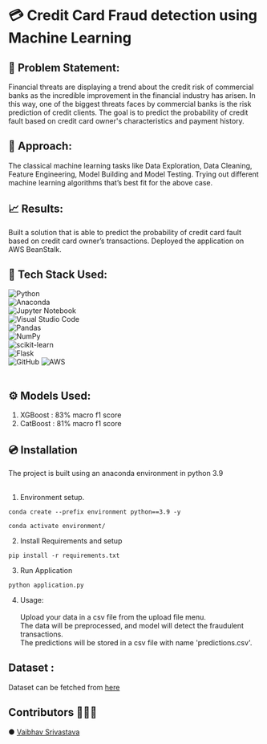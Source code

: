 # 💳 Credit Card Fraud detection using Machine Learning 

## 📝 Problem Statement:
Financial threats are displaying a trend about the credit risk of commercial banks as the
incredible improvement in the financial industry has arisen. In this way, one of the
biggest threats faces by commercial banks is the risk prediction of credit clients. The
goal is to predict the probability of credit fault based on credit card owner's
characteristics and payment history.

## 💭 Approach:
The classical machine learning tasks like Data Exploration, Data Cleaning,
Feature Engineering, Model Building and Model Testing. Trying out different machine
learning algorithms that’s best fit for the above case.

## 📈 Results: 
Built a solution that is able to predict the probability of credit
card fault based on credit card owner’s transactions.
Deployed the application on AWS BeanStalk.

## 🔧 Tech Stack Used:
![Python](https://img.shields.io/badge/python-3670A0?style=for-the-badge&logo=python&logoColor=ffdd54)<br>
![Anaconda](https://img.shields.io/badge/Anaconda-%2344A833.svg?style=for-the-badge&logo=anaconda&logoColor=white)<br>
![Jupyter Notebook](https://img.shields.io/badge/jupyter-%23FA0F00.svg?style=for-the-badge&logo=jupyter&logoColor=white)<br>
![Visual Studio Code](https://img.shields.io/badge/Visual%20Studio%20Code-0078d7.svg?style=for-the-badge&logo=visual-studio-code&logoColor=white)<br>
![Pandas](https://img.shields.io/badge/pandas-%23150458.svg?style=for-the-badge&logo=pandas&logoColor=white)<br>
![NumPy](https://img.shields.io/badge/numpy-%23013243.svg?style=for-the-badge&logo=numpy&logoColor=white)<br>
![scikit-learn](https://img.shields.io/badge/scikit--learn-%23F7931E.svg?style=for-the-badge&logo=scikit-learn&logoColor=white)<br>
![Flask](https://img.shields.io/badge/flask-%23000.svg?style=for-the-badge&logo=flask&logoColor=white)<br>
![GitHub](https://img.shields.io/badge/github-%23121011.svg?style=for-the-badge&logo=github&logoColor=white)
![AWS](https://img.shields.io/badge/AWS-%23FF9900.svg?style=for-the-badge&logo=amazon-aws&logoColor=white)
<br>
<br>

## ⚙️ Models Used: <br>
1. XGBoost : 83% macro f1 score <br>
2. CatBoost : 81% macro f1 score <br>

## 💿 Installation <br>
The project is built using an anaconda environment in python 3.9<br><br>

1. Environment setup.
```
conda create --prefix environment python==3.9 -y
```
```
conda activate environment/
````
2. Install Requirements and setup
```
pip install -r requirements.txt
```
3. Run Application
```
python application.py
```
4. Usage: <br><br>
   Upload your data in a csv file from the upload file menu.<br>
   The data will be preprocessed, and model will detect the fraudulent transactions.<br>
   The predictions will be stored in a csv file with name 'predictions.csv'.<br>

## Dataset : <br>
Dataset can be fetched from [here](https://www.kaggle.com/datasets/ealtman2019/credit-card-transactions)
<br>

## Contributors 👨🏻‍💻<br>
● [Vaibhav Srivastava](https://github.com/Vaibhav832)


  


   
    
    
